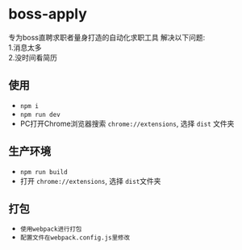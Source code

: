 # boss-apply
专为boss直聘求职者量身打造的自动化求职工具
解决以下问题:  
1.消息太多  
2.没时间看简历  
## 使用
- `npm i`
- `npm run dev`
- PC打开Chrome浏览器搜索 `chrome://extensions`, 选择 `dist` 文件夹

## 生产环境
- `npm run build`
- 打开 `chrome://extensions`, 选择 `dist`文件夹

## 打包
- `使用webpack进行打包`
- `配置文件在webpack.config.js里修改`
